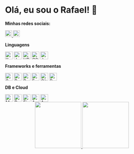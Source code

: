 
<!-- ## 🚀 Sobre mim
Eu sou desenvolvedor.  -->


# Olá, eu sou o Rafael! 👋

**Minhas redes sociais:**

<div aling="center"> 
    <a href="https://www.linkedin.com/in/rafael-corbelli/"> <img height="22em" src=https://img.shields.io/badge/LinkedIn-0077B5?style=for-the-badge&logo=linkedin&logoColor=white>
    <a> 
    <a href=https://discord.com/channels/RCorbelli#2920 target="_blank"> <img height="22em" src="https://img.shields.io/badge/Discord-7289DA?style=for-the-badge&logo=discord&logoColor=white" target="_blank">
    <a>
</div>

**Linguagens**
 
<div style="display: inline_block">
  <img align="center" height="25px" alt="Kotlin" src="https://img.shields.io/badge/Kotlin-0095D5?&style=for-the-badge&logo=kotlin&logoColor=white">
  <img align="center" height="25px" alt="JavaScript" src="https://img.shields.io/badge/JavaScript-323330?style=for-the-badge&logo=javascript&logoColor=F7DF1E">
  <img align="center" height="25px" alt="HTML" src="https://img.shields.io/badge/HTML5-E34F26?style=for-the-badge&logo=html5&logoColor=white">
  <img align="center" height="25px" alt="CSS" src="https://img.shields.io/badge/CSS3-1572B6?style=for-the-badge&logo=css3&logoColor=white">
  <img align="center" height="25px" alt="Java" src="https://img.shields.io/badge/Java-ED8B00?style=for-the-badge&logo=java&logoColor=white">
</div>

**Frameworks e ferramentas**
<div style="display: inline_block">
  <img align="center" height="25px" alt="Spring" src="https://img.shields.io/badge/Spring-6DB33F?style=for-the-badge&logo=spring&logoColor=white">
  <img align="center" height="25px" alt="React" src="https://img.shields.io/badge/React-20232A?style=for-the-badge&logo=react&logoColor=61DAFB">
  <img align="center" height="25px" alt="React Native" src="https://img.shields.io/badge/React_Native-20232A?style=for-the-badge&logo=react&logoColor=61DAFB">
  <img align="center" height="25px" alt="Expo" src="https://img.shields.io/badge/expo-1C1E24?style=for-the-badge&logo=expo&logoColor=#D04A37">
  <img align="center" height="25px" alt="Git" src="https://img.shields.io/badge/Git-F05032?style=for-the-badge&logo=git&logoColor=white">  
  <img align="center" height="25px" alt="Postman" src="https://img.shields.io/badge/Postman-FF6C37?style=for-the-badge&logo=Postman&logoColor=white">
</div>

**DB e Cloud**

<div style="display: inline_block">
  <img align="center" height="25px" alt="MySQL" src="https://img.shields.io/badge/MySQL-00000F?style=for-the-badge&logo=mysql&logoColor=white">
  <img align="center" height="25px" alt="PostgreSQL" src="https://img.shields.io/badge/PostgreSQL-316192?style=for-the-badge&logo=postgresql&logoColor=white">
  <img align="center" height="25px" alt="Firebase" src="https://img.shields.io/badge/Firebase-F29D0C?style=for-the-badge&logo=firebase&logoColor=white">
  <img align="center" height="25px" alt="ApolloGraph" src="https://img.shields.io/badge/-ApolloGraphQL-311C87?style=for-the-badge&logo=apollo-graphql">
  <img align="center" height="25px" alt="AWS" src="https://img.shields.io/badge/Amazon_AWS-232F3E?style=for-the-badge&logo=amazon-aws&logoColor=white">
</div>


<div align="center">
  <a href="https://github.com/RCorbelli">
  <img height="152em" src="https://github-readme-stats.vercel.app/api?username=RCorbelli&show_icons=true&theme=tokyonight&include_all_commits=true&count_private=true"/>
  <img height="152em" src="https://github-readme-stats.vercel.app/api/top-langs/?username=RCorbelli&layout=compact&langs_count=7&theme=tokyonight"/>
</div> 
